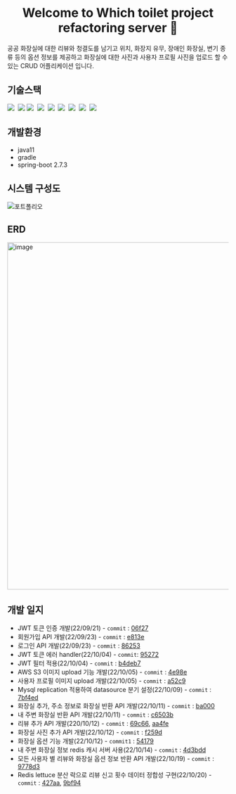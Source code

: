 <h1 align="center">Welcome to Which toilet project refactoring server 👋</h1>

공공 화장실에 대한 리뷰와 청결도를 남기고 위치, 화장지 유무, 장애인 화장실, 변기 종류 등의 옵션 정보를 제공하고 화장실에 대한 사진과 사용자 프로필 사진을 업로드 할 수 있는 CRUD 어플리케이션 입니다.

## 기술스택

<p>
  <img src="https://img.shields.io/badge/-SpringBoot-brightgreen"/>&nbsp
  <img src="https://img.shields.io/badge/-SpringSecurity-lightgrey"/>
  <img src="https://img.shields.io/badge/-JPA-blue"/>&nbsp
  <img src="https://img.shields.io/badge/-AWS-orange"/>&nbsp
  <img src="https://img.shields.io/badge/-MySQL-yellow"/>&nbsp
  <img src="https://img.shields.io/badge/-Docker-blue"/>&nbsp
  <img src="https://img.shields.io/badge/-Jenkins-black"/>&nbsp
  <img src="https://img.shields.io/badge/-JWT-yellowgreen"/>&nbsp
  <img src="https://img.shields.io/badge/-Nginx-violet"/>&nbsp
</p>

## 개발환경
- java11
- gradle
- spring-boot 2.7.3

## 시스템 구성도
![포트폴리오](https://user-images.githubusercontent.com/59994664/195478735-ecdd02d5-028a-44e1-9b8f-6874ec6eae57.png)


## ERD

<img width="790" alt="image" src="https://user-images.githubusercontent.com/59994664/195479501-42be20b1-1ffd-4eb7-b154-d966cf35088a.png">

## 개발 일지
- JWT 토큰 인증 개발(22/09/21) - `commit` : [06f27](https://github.com/Stark-Industries0417/toilet_refactoring/commit/06f27a4d988bb64c351cf9f3a2a5d85c3883f4cd)
- 회원가입 API 개발(22/09/23) - `commit` : [e813e](https://github.com/Stark-Industries0417/toilet_refactoring/commit/e813e87213f8a104d9a8415c116deca37a6591e3)
- 로그인 API 개발(22/09/23) - `commit` : [86253](https://github.com/Stark-Industries0417/toilet_refactoring/commit/862536c5e11a23ecf4e8f08ad3d88454f4581386)
- JWT 토큰 에러 handler(22/10/04) - `commit`: [95272](https://github.com/Stark-Industries0417/toilet_refactoring/commit/95272869ca5d0e30707651fb2bd734f804c6614d)
- JWT 필터 적용(22/10/04) - `commit` : [b4deb7](https://github.com/Stark-Industries0417/toilet_refactoring/commit/b4deb7956cf4584895087ec2c7b00566e6b91f7d)
- AWS S3 이미지 upload 기능 개발(22/10/05) - `commit` : [4e98e](https://github.com/Stark-Industries0417/toilet_refactoring/commit/4e98eeca71c9522735b357c0e8fa15acdbdcb4dc)
- 사용자 프로필 이미지 upload 개발(22/10/05) - `commit` : [a52c9](https://github.com/Stark-Industries0417/toilet_refactoring/commit/a52c9e32ac082f9187c72c822a6cd459f82d3e69)
- Mysql replication 적용하여 datasource 분기 설정(22/10/09) - `commit` : [7bf4ed](https://github.com/Stark-Industries0417/toilet_refactoring/commit/7bf4ed91ab9ac6502c20f2b82eb5a2067c51f126)
- 화장실 추가, 주소 정보로 화장실 반환 API 개발(22/10/11) - `commit` : [ba000](https://github.com/Stark-Industries0417/toilet_refactoring/commit/ba000e347a115f76ec41e884bb879754cb1d8fe5)
- 내 주변 화장실 반환 API 개발(22/10/11) - `commit` : [c6503b](https://github.com/Stark-Industries0417/toilet_refactoring/commit/c6503b5f6d48f1e1a487e3117bf2c998bd516d26)
- 리뷰 추가 API 개발(220/10/12) - `commit` : [69c66](https://github.com/Stark-Industries0417/toilet_refactoring/commit/69c66f5d9ea526bf6fff5a988ed1962c6e9143be), 
[aa4fe](https://github.com/Stark-Industries0417/toilet_refactoring/commit/aa4fe0fdfc0c2781dd377bf0047de466db8024fa)
- 화장실 사진 추가 API 개발(22/10/12) - `commit` : [f259d](https://github.com/Stark-Industries0417/toilet_refactoring/commit/f259d60837eade4637dcb0277d3f743507236aa5)
- 화장실 옵션 기능 개발(22/10/12) - `commit1` : [54179](https://github.com/Stark-Industries0417/toilet_refactoring/commit/54179103b76213bb7695dcfe236952aa1c560262)
- 내 주변 화장실 정보 redis 캐시 서버 사용(22/10/14) - `commit` : [4d3bdd](https://github.com/Stark-Industries0417/toilet_refactoring/commit/4d3bddc5c3b3a2812c65f7b444257030b44a061d)
- 모든 사용자 별 리뷰와 화장실 옵션 정보 반환 API 개발(22/10/19) - `commit` : [9778d3](https://github.com/Stark-Industries0417/toilet_refactoring/commit/9778d359d0400321b8b9851fa7d08593a6a430d8)
- Redis lettuce 분산 락으로 리뷰 신고 횟수 데이터 정합성 구현(22/10/20) - `commit` : [427aa](https://github.com/Stark-Industries0417/toilet_refactoring/commit/427aaca41cd1627908bbf60809ca296e9c758e69), [9bf94](https://github.com/Stark-Industries0417/toilet_refactoring/commit/9bf94d937ab32c83796bc9ee8cc533b4b1030e76)
